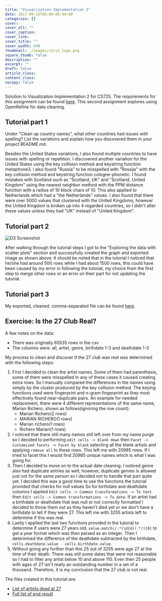 ```yaml
---
title: "Visualization Implementation 2"
date: 2017-09-15T00:00:00-04:00
categories: []
cover:
cover_alt: ""
cover_caption:
cover_link:
cover_title: ""
cover_width: 640
thumbnail: ./images/v2/v2_logo.png
square_thumb: false
description: ""
excerpt: ""
draft: false
article_class:
content_class:
nocopy: false
---
```


Solution to Visualization Implementation 2 for CS725. The requirements for this
assignment can be found [here](http://www.cs.odu.edu/~mweigle/CS725-F17/VI2).
This second assignment explores using OpenRefine for data cleaning.

<!--more-->

<link rel="stylesheet" type="text/css" href="../../../styles/home.css">

## Tutorial part 1

Under "Clean up country names", what other countries had issues with spelling? List the variations and explain how you discovered them in your project README.md.

Besides the United States variations, I also found multiple countries to have issues with spelling or repetition.
I discovered another variation for the United States using the key collision method and keystring function metaphone3.
I also found "Russia" to be misspelled with "Rossija" with the key collision method and keystring function cologne-phonetic.
I found mistakes with Scotland such as "Scotland, UK" and "Scotland, United Kingdom" using the nearest neighbor method
with the PPM distance function with a radius of 10 block chars of 10.
This also applied to Netherlands which had a "the Netherlands" values. I also found that there were over 5000 values
that clustered with the United Kingdoms, however the United Kingdom is broken up into 4 regarded countries, so I didn't
alter these values unless they had "UK" instead of "United Kingdom".

## Tutorial part 2

<img class="img-limit center-block" alt="D3 Screenshot" src="../../../images/v2/endowments_vs_numstudents.png">

After walking through the tutorial steps I got to the "Exploring the data with scatter plots" section
and successfully created the graph and exported image as shown above. It should be noted that in the tutorial
I noticed that he/she had around 500 rows while I had about 1500 rows, this could have been caused
by my error in following the tutorial, my choice from the first step to merge other rows
or an error on their part for not updating the tutorial.

## Tutorial part 3

My exported, cleaned, comma-separated file can be found [here](../../../data/v2/cleaned-universityData.csv).

## Exercise: Is the 27 Club Real?

A few notes on the data:
- There was originally 65535 rows in the csv
- The columns were: all, artist, genre, birthdate 1-3 and deathdate 1-3

My process to clean and discover if the 27 club was real was determined with the following steps:

1. First I decided to clean the artist names. Some of them had parenthesis, some of them were misspelled
In any of these cases it caused creating extra rows. So I manually compared the differences in the
names using simply by the cluster produced by the key collision method. The keying functions used were
fingerprint and n-gram fingerprint as they most effectively found near-duplicate pairs.
An example for needed replacement, there were 4 different representations
of the same name, Marian Richero, shown as follows(ignoring the row count):
    - Marian Richero(2 rows)
    - MARIAN RICHERO(1 rows)
    - Marian richero(1 rows)
    - Richero Marian(1 rows)
2. I noticed that there still many names still left over from my name purge so I decided to performing
`edit cells -> blank down` then `Facet -> Customized facets -> Facet by blank` selecting all the blank
artists and applying `remove all` to these rows. This left me with 20985 rows. If I tried to facet this
I would find 20985 unique names which is what I was going for.
3. Then I decided to move on to the actual date cleaning. I noticed genre also had duplicate
entries as well, however, duplicate genres is allowed just not for the same person so I decided
not to handle that part quite yet. I decided this was a good time to use the functions the tutorial
provided that checks for null values So for birthdate and deathdate columns I applied
`Edit cells -> Common transformations -> To text` then `Edit cells -> Common transformations -> To date`.
If an artist had a birthdate or deathdate that was null or not correctly formatted I decided to throw
them out as they haven't died yet or we don't have a birthdate to tell if they were 27. This left
me with 3255 artists left to determine if this was real.
4. Lastly I applied the last two functions provided in the tutorial to determine if users were
27 years old, `value.match(/.*(\d{4}).*/)[0]` to get a year format which was then parsed as an
integer. Then I determined the difference of the deathdate subtracted by the birthdate,
`cells.deathdate.value - cells.birthdate.value`.
5. Without going any further than this 25 out of 3255 were age 27 at the time of their death.
There was still some dates that were not reasonable so I had to filter any artist below 10 and above 110.
Even then 25 people with ages of 27 isn't really an outstanding number in a set of a thousand. Therefore,
it is my conclusion that the 27 club is not real.

The files created in this tutorial are:

- [List of artists dead at 27](../../../data/v2/artists-with-age-27.csv)
- [Full list of end result](../../../data/v2/total-set-of-artists-with-agedeaths.csv)
